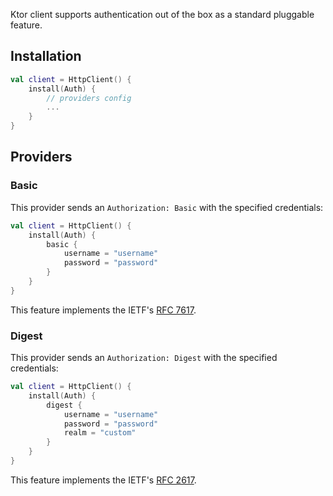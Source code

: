 [//]: # (title: Auth)
[//]: # (category: clients)
[//]: # (caption: Auth)
[//]: # (feature: feature)
[//]: # (artifact: io.ktor)
[//]: # (class: io.ktor.client.features.auth.Auth)
[//]: # (keywords: authentication)
[//]: # (redirect_from: redirect_from)
[//]: # (- /clients/http-client/features/basic-auth.html: - /clients/http-client/features/basic-auth.html)
[//]: # (ktor_version_review: 1.2.0)

Ktor client supports authentication out of the box as a standard pluggable feature.

## Installation

``` kotlin
val client = HttpClient() {
    install(Auth) {
        // providers config
        ...
    }
}
```

## Providers

### Basic

This provider sends an `Authorization: Basic` with the specified credentials:

```kotlin
val client = HttpClient() {
    install(Auth) {
        basic {
            username = "username"
            password = "password"
        }
    }
}
```

This feature implements the IETF's [RFC 7617](https://tools.ietf.org/html/rfc7617).

### Digest

This provider sends an `Authorization: Digest` with the specified credentials:

```kotlin
val client = HttpClient() {
    install(Auth) {
        digest {
            username = "username"
            password = "password"
            realm = "custom"
        }
    }
}
```

This feature implements the IETF's [RFC 2617](https://tools.ietf.org/html/rfc2617).
